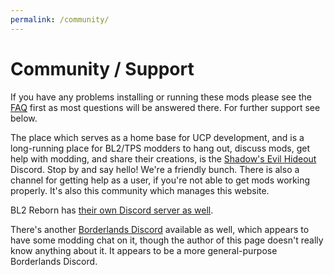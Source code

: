 ```yaml
---
permalink: /community/
---
```


# Community / Support

If you have any problems installing or running  these mods please see the [FAQ](https://bit.ly/2un6scY)
first as most questions will be answered there. For further support see below.

The place which serves as a home base for UCP development, and is a long-running place for
BL2/TPS modders to hang out, discuss mods, get help with modding, and share their creations,
is the [Shadow's Evil Hideout](https://discord.gg/0YjZxbVBS9b3bXUS) Discord.  Stop by and
say hello!  We're a friendly bunch.  There is also a channel for getting help as a user, if
you're not able to get mods working properly.  It's also this community which manages this
website.

BL2 Reborn has [their own Discord server as well](https://discord.gg/Rakbg5F).

There's another [Borderlands Discord](https://discordapp.com/invite/9dYYN6Y) available
as well, which appears to have some modding chat on it, though the author of this page
doesn't really know anything about it.  It appears to be a more general-purpose Borderlands
Discord.
